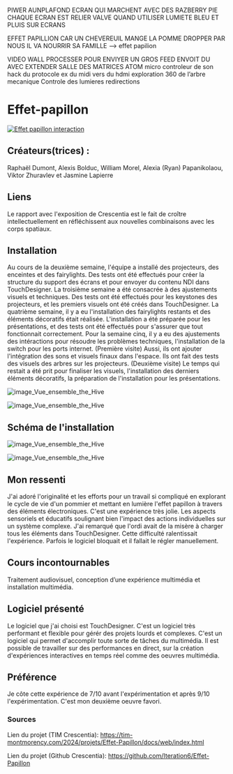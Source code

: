 PIWER AUNPLAFOND
ECRAN QUI MARCHENT AVEC DES RAZBERRY PIE
CHAQUE ECRAN EST RELIER
VALVE QUAND UTILISER LUMIETE BLEU
ET PLUIS SUR ECRANS

EFFET PAPILLION CAR UN CHEVEREUIL MANGE LA POMME DROPPER PAR NOUS
IL VA NOURRIR SA FAMILLE —> effet papilion

VIDEO WALL PROCESSER POUR ENVIYER UN GROS FEED
ENVOIT DU AVEC EXTENDER SALLE DES MATRICES
ATOM micro controleur de son
hack du protocole
ex du midi vers du hdmi
exploration 360 de l’arbre mecanique
Controle des lumieres redirections

# Effet-papillon

[![Effet papillon interaction](https://github.com/PerformX2/H24_V11_inspirations_CRUZ/blob/9e7ae80213bb99786f4815810f2ac7a35f9122bb/Crescentia/Crescentia_Effet_Papillon/M%C3%A9dias/Effet_papillon_interaction.png)](https://www.youtube.com/watch?v=18TErCwIg-4&list=PLcwpEbanae5Jt3niuv6kGI_GReuVFyAzD&index=2)

## Créateurs(trices) :
Raphaël Dumont, Alexis Bolduc, William Morel, Alexia (Ryan) Papanikolaou, Viktor Zhuravlev et Jasmine Lapierre


## Liens
Le rapport avec l'exposition de Crescentia est le fait de croître intellectuellement en réfléchissent aux nouvelles combinaisons avec les corps spatiaux.


## Installation 
Au cours de la deuxième semaine, l'équipe a installé des projecteurs, des enceintes et des fairylights. Des tests ont été effectués pour créer la structure du support des écrans et pour envoyer du contenu NDI dans TouchDesigner. La troisième semaine a été consacrée à des ajustements visuels et techniques. Des tests ont été effectués pour les keystones des projecteurs, et les premiers visuels ont été créés dans TouchDesigner. La quatrième semaine, il y a eu l'installation des fairylights restants et des éléments décoratifs était réalisée. L'installation a été préparée pour les présentations, et des tests ont été effectués pour s'assurer que tout fonctionnait correctement. Pour la semaine cinq, il y a eu des ajustements des intéractions pour résoudre les problèmes techniques, l'installation de la switch pour les ports internet. (Première visite) Aussi, ils ont ajouter l'intégration des sons et visuels finaux dans l'espace. Ils ont fait des tests des visuels des arbres sur les projecteurs. (Deuxième visite) Le temps qui restait a été prit pour finaliser les visuels, l'installation des derniers éléments décoratifs, la préparation de l'installation pour les présentations. 

 
![image_Vue_ensemble_the_Hive](Medias/Vue_ensemble_the_Hive.JPG)

![image_Vue_ensemble_the_Hive](Medias/Vue_ensemble_the_Hive.JPG)


## Schéma de l'installation

![image_Vue_ensemble_the_Hive](Medias/Vue_ensemble_the_Hive.JPG)

![image_Vue_ensemble_the_Hive](Medias/Vue_ensemble_the_Hive.JPG)


## Mon ressenti
J'ai adoré l'originalité et les efforts pour un travail si compliqué en explorant le cycle de vie d'un pommier et mettant en lumière l'effet papillon à travers des éléments électroniques. C'est une expérience très jolie. Les aspects sensoriels et éducatifs soulignant bien l'impact des actions individuelles sur un système complexe. J'ai remarqué que l'ordi avait de la misère à charger tous les éléments dans TouchDesigner. Cette difficulté ralentissait l'expérience. Parfois le logiciel bloquait et il fallait le régler manuellement.


## Cours incontournables
Traitement audiovisuel, conception d’une expérience multimédia et installation multimédia.


## Logiciel présenté
Le logiciel que j'ai choisi est TouchDesigner. C'est un logiciel très performant et flexible pour gérér des projets lourds et complexes. C'est un logiciel qui permet d'accomplir toute sorte de tâches du multimédia. Il est possible de travailler sur des performances en direct, sur la création d'expériences interactives en temps réel comme des oeuvres multimédia. 


## Préférence
Je côte cette expérience de 7/10 avant l'expérimentation et après 9/10 l'expérimentation. C'est mon deuxième oeuvre favori.


### Sources
Lien du projet (TIM Crescentia):
https://tim-montmorency.com/2024/projets/Effet-Papillon/docs/web/index.html

Lien du projet (Github Crescentia):
https://github.com/Iteration6/Effet-Papillon
